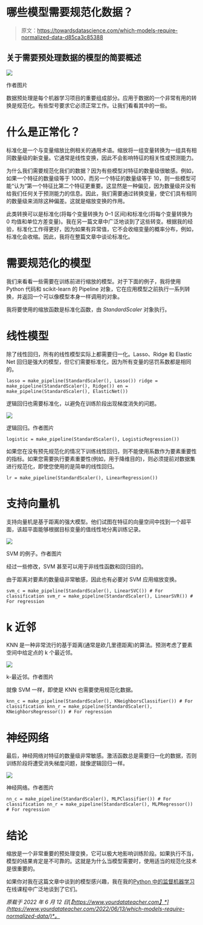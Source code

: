 # 哪些模型需要规范化数据？

> 原文：<https://towardsdatascience.com/which-models-require-normalized-data-d85ca3c85388>

## 关于需要预处理数据的模型的简要概述

![](img/143caf137c058d0a620cc54cba8ccba1.png)

作者图片

数据预处理是每个机器学习项目的重要组成部分。应用于数据的一个非常有用的转换是规范化。有些型号要求它必须正常工作。让我们看看其中的一些。

# 什么是正常化？

标准化是一个与变量缩放比例相关的通用术语。缩放将一组变量转换为一组具有相同数量级的新变量。它通常是线性变换，因此不会影响特征的相关性或预测能力。

为什么我们需要规范化我们的数据？因为有些模型对特征的数量级很敏感。例如，如果一个特征的数量级等于 1000，而另一个特征的数量级等于 10，则一些模型可能“认为”第一个特征比第二个特征更重要。这显然是一种偏见，因为数量级并没有给我们任何关于预测能力的信息。因此，我们需要通过转换变量，使它们具有相同的数量级来消除这种偏差。这就是缩放变换的作用。

此类转换可以是标准化(将每个变量转换为 0–1 区间)和标准化(将每个变量转换为 0 均值和单位方差变量)。我在另一篇文章中广泛地谈到了这些转变。根据我的经验，标准化工作得更好，因为如果有异常值，它不会收缩变量的概率分布，例如，标准化会收缩。因此，我将在整篇文章中谈论标准化。

# 需要规范化的模型

我们来看看一些需要在训练前进行缩放的模型。对于下面的例子，我将使用 Python 代码和 scikit-learn 的 Pipeline 对象，它在应用模型之前执行一系列转换，并返回一个可以像模型本身一样调用的对象。

我将要使用的缩放函数是标准化函数，由 *StandardScaler* 对象执行。

# 线性模型

除了线性回归，所有的线性模型实际上都需要归一化。Lasso、Ridge 和 Elastic Net 回归是强大的模型，但它们需要标准化，因为所有变量的惩罚系数都是相同的。

```
lasso = make_pipeline(StandardScaler(), Lasso()) ridge = make_pipeline(StandardScaler(), Ridge()) en = make_pipeline(StandardScaler(), ElasticNet())
```

逻辑回归也需要标准化，以避免在训练阶段出现梯度消失的问题。

![](img/ee68b59bc2f143b9d42f922b808ba2b8.png)

逻辑回归。作者图片

```
logistic = make_pipeline(StandardScaler(), LogisticRegression())
```

如果您在没有预先规范化的情况下训练线性回归，则不能使用系数作为要素重要性的指标。如果您需要执行要素重要性(例如，用于降维目的)，则必须提前对数据集进行规范化，即使您使用的是简单的线性回归。

```
lr = make_pipeline(StandardScaler(), LinearRegression())
```

# 支持向量机

支持向量机是基于距离的强大模型。他们试图在特征的向量空间中找到一个超平面，该超平面能够根据目标变量的值线性地分离训练记录。

![](img/b8a82cb7480369dcb88711622a1e30c1.png)

SVM 的例子。作者图片

经过一些修改，SVM 甚至可以用于非线性函数和回归目的。

由于距离对要素的数量级非常敏感，因此也有必要对 SVM 应用缩放变换。

```
svm_c = make_pipeline(StandardScaler(), LinearSVC()) # For classification svm_r = make_pipeline(StandardScaler(), LinearSVR()) # For regression
```

# k 近邻

KNN 是一种非常流行的基于距离(通常是欧几里德距离)的算法。预测考虑了要素空间中给定点的 k 个最近邻。

![](img/04420deb3ea4662be84f59b5305372a4.png)

k-最近邻。作者图片

就像 SVM 一样，即使是 KNN 也需要使用规范化数据。

```
knn_c = make_pipeline(StandardScaler(), KNeighborsClassifier()) # For classification knn_r = make_pipeline(StandardScaler(), KNeighborsRegressor()) # For regression
```

# 神经网络

最后，神经网络对特征的数量级非常敏感。激活函数总是需要归一化的数据，否则训练阶段将遭受消失梯度问题，就像逻辑回归一样。

![](img/ea4eeceb8fe20b2226a8feef9157f6a8.png)

神经网络。作者图片

```
nn_c = make_pipeline(StandardScaler(), MLPClassifier()) # For classification nn_r = make_pipeline(StandardScaler(), MLPRegressor()) # For regression
```

# 结论

缩放是一个非常重要的预处理变换，它可以极大地影响训练阶段。如果执行不当，模型的结果肯定是不可靠的。这就是为什么当模型需要时，使用适当的规范化技术是很重要的。

如果你对我在这篇文章中谈到的模型感兴趣，我在我的[Python 中的监督机器学习](http://yourdatateacher.com/supervised-machine-learning-in-python-online-course/)在线课程中广泛地谈到了它们。

*原载于 2022 年 6 月 12 日*[*【https://www.yourdatateacher.com】*](https://www.yourdatateacher.com/2022/06/13/which-models-require-normalized-data/)*。*